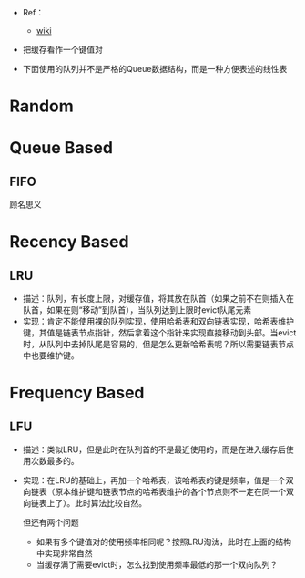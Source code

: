 + Ref：
  + [wiki](https://en.wikipedia.org/wiki/Cache_replacement_policies)

+ 把缓存看作一个键值对
+ 下面使用的队列并不是严格的Queue数据结构，而是一种方便表述的线性表

# Random

# Queue Based

## FIFO
顾名思义

# Recency Based

## LRU

+ 描述：队列，有长度上限，对缓存值，将其放在队首（如果之前不在则插入在队首，如果在则“移动”到队首），当队列达到上限时evict队尾元素
+ 实现：肯定不能使用裸的队列实现，使用哈希表和双向链表实现，哈希表维护键，其值是链表节点指针，然后拿着这个指针来实现直接移动到头部。当evict时，从队列中去掉队尾是容易的，但是怎么更新哈希表呢？所以需要链表节点中也要维护键。

# Frequency Based

## LFU

+ 描述：类似LRU，但是此时在队列首的不是最近使用的，而是在进入缓存后使用次数最多的。
+ 实现：在LRU的基础上，再加一个哈希表，该哈希表的键是频率，值是一个双向链表（原本维护键和链表节点的哈希表维护的各个节点则不一定在同一个双向链表上了）。此时算法比较自然。

    但还有两个问题

    + 如果有多个键值对的使用频率相同呢？按照LRU淘汰，此时在上面的结构中实现非常自然
    + 当缓存满了需要evict时，怎么找到使用频率最低的那一个双向队列？

